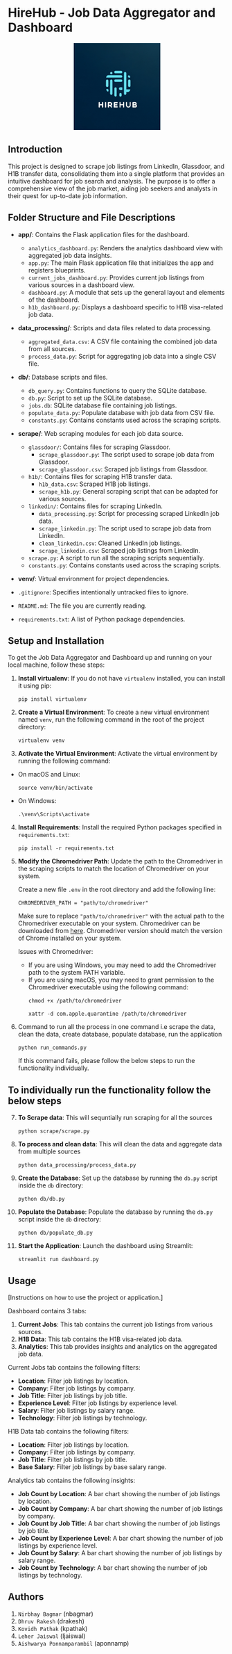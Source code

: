 # HireHub - Job Data Aggregator and Dashboard

<div align="center">
  <img src="https://raw.githubusercontent.com/nirbhaybagmar/DataFocuedPython-JobsScraper/main/logo/logo.png" alt="alt text" width="200">
</div>


## Introduction

This project is designed to scrape job listings from LinkedIn, Glassdoor, and H1B transfer data, consolidating them into a single platform that provides an intuitive dashboard for job search and analysis. The purpose is to offer a comprehensive view of the job market, aiding job seekers and analysts in their quest for up-to-date job information.

## Folder Structure and File Descriptions

- **app/**: Contains the Flask application files for the dashboard.
  - `analytics_dashboard.py`: Renders the analytics dashboard view with aggregated job data insights.
  - `app.py`: The main Flask application file that initializes the app and registers blueprints.
  - `current_jobs_dashboard.py`: Provides current job listings from various sources in a dashboard view.
  - `dashboard.py`: A module that sets up the general layout and elements of the dashboard.
  - `h1b_dashboard.py`: Displays a dashboard specific to H1B visa-related job data.

- **data_processing/**: Scripts and data files related to data processing.
  - `aggregated_data.csv`: A CSV file containing the combined job data from all sources.
  - `process_data.py`: Script for aggregating job data into a single CSV file.

- **db/**: Database scripts and files.
  - `db_query.py`: Contains functions to query the SQLite database.
  - `db.py`: Script to set up the SQLite database.
  - `jobs.db`: SQLite database file containing job listings.
  - `populate_data.py`: Populate database with job data from CSV file.
  - `constants.py`: Contains constants used across the scraping scripts.

- **scrape/**: Web scraping modules for each job data source.
  - `glassdoor/`: Contains files for scraping Glassdoor.
    - `scrape_glassdoor.py`: The script used to scrape job data from Glassdoor.
    - `scrape_glassdoor.csv`: Scraped job listings from Glassdoor.
  - `h1b/`: Contains files for scraping H1B transfer data.
    - `h1b_data.csv`: Scraped H1B job listings.
    - `scrape_h1b.py`: General scraping script that can be adapted for various sources.
  - `linkedin/`: Contains files for scraping LinkedIn.
    - `data_processing.py`: Script for processing scraped LinkedIn job data.
    - `scrape_linkedin.py`: The script used to scrape job data from LinkedIn.
    - `clean_linkedin.csv`: Cleaned LinkedIn job listings.
    - `scrape_linkedin.csv`: Scraped job listings from LinkedIn.
  - `scrape.py`: A script to run all the scraping scripts sequentially.
  - `constants.py`: Contains constants used across the scraping scripts.

- **venv/**: Virtual environment for project dependencies.

- `.gitignore`: Specifies intentionally untracked files to ignore.

- `README.md`: The file you are currently reading.

- `requirements.txt`: A list of Python package dependencies.

## Setup and Installation

To get the Job Data Aggregator and Dashboard up and running on your local machine, follow these steps:

1. **Install virtualenv**:
   If you do not have `virtualenv` installed, you can install it using pip: 
   ```
   pip install virtualenv
   ```

2. **Create a Virtual Environment**:
    To create a new virtual environment named `venv`, run the following command in the root of the project directory:
    ```
    virtualenv venv
    ```


3. **Activate the Virtual Environment**:
Activate the virtual environment by running the following command:
- On macOS and Linux:
  ```
  source venv/bin/activate
  ```
- On Windows:
  ```
  .\venv\Scripts\activate
  ```

4. **Install Requirements**:
    Install the required Python packages specified in `requirements.txt`:
    ```
    pip install -r requirements.txt
    ```

5. **Modify the Chromedriver Path**:
  Update the path to the Chromedriver in the scraping scripts to match the location of Chromedriver on your system.

      Create a new file `.env` in the root directory and add the following line:
      ```
      CHROMEDRIVER_PATH = "path/to/chromedriver"
      ```
      Make sure to replace `"path/to/chromedriver"` with the actual path to the Chromedriver executable on your system.
      Chromedriver can be downloaded from [here](https://sites.google.com/chromium.org/driver/).
      Chromedriver version should match the version of Chrome installed on your system.

      Issues with Chromedriver:
      - If you are using Windows, you may need to add the Chromedriver path to the system PATH variable.
      - If you are using macOS, you may need to grant permission to the Chromedriver executable using the following command:
        ```
        chmod +x /path/to/chromedriver
        ```
        ```
        xattr -d com.apple.quarantine /path/to/chromedriver
        ```

6. Command to run all the process in one command i.e scrape the data, clean the data, create database, populate database, run the application
    ```
    python run_commands.py
    ```
    If this command fails, please follow the below steps to run the functionality individually.

## To individually run the functionality follow the below steps
7. **To Scrape data**: This will sequntially run scraping for all the sources
    ```
    python scrape/scrape.py
    ```

8. **To process and clean data**: This will clean the data and aggregate data from multiple sources
    ```
    python data_processing/process_data.py
    ```

9. **Create the Database**:
    Set up the database by running the `db.py` script inside the `db` directory:
    ```
    python db/db.py
    ```

10. **Populate the Database**:
    Populate the database by running the `db.py` script inside the `db` directory:
    ```
    python db/populate_db.py
    ```

11. **Start the Application**:
    Launch the dashboard using Streamlit:
    ```
    streamlit run dashboard.py
    ```


## Usage

[Instructions on how to use the project or application.]

Dashboard contains 3 tabs:
1. **Current Jobs**: This tab contains the current job listings from various sources.
2. **H1B Data**: This tab contains the H1B visa-related job data.
3. **Analytics**: This tab provides insights and analytics on the aggregated job data.

Current Jobs tab contains the following filters:
- **Location**: Filter job listings by location.
- **Company**: Filter job listings by company.
- **Job Title**: Filter job listings by job title.
- **Experience Level**: Filter job listings by experience level.
- **Salary**: Filter job listings by salary range.
- **Technology**: Filter job listings by technology.

H1B Data tab contains the following filters:
- **Location**: Filter job listings by location.
- **Company**: Filter job listings by company.
- **Job Title**: Filter job listings by job title.
- **Base Salary**: Filter job listings by base salary range.

Analytics tab contains the following insights:
- **Job Count by Location**: A bar chart showing the number of job listings by location.
- **Job Count by Company**: A bar chart showing the number of job listings by company.
- **Job Count by Job Title**: A bar chart showing the number of job listings by job title.
- **Job Count by Experience Level**: A bar chart showing the number of job listings by experience level.
- **Job Count by Salary**: A bar chart showing the number of job listings by salary range.
- **Job Count by Technology**: A bar chart showing the number of job listings by technology.


## Authors
1. `Nirbhay Bagmar` (nbagmar)
2. `Dhruv Rakesh` (drakesh)
3. `Kovidh Pathak` (kpathak)
4. `Leher Jaiswal` (ljaiswal)
5. `Aishwarya Ponnamparambil` (aponnamp)

